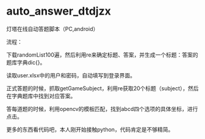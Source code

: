 # auto_answer_dtdjzx
灯塔在线自动答题脚本（PC,android）

流程：

下载randomList100遍，然后利用re来确定标题、答案，并生成一个标题：答案的题库字典dic{}。

读取user.xlsx中的用户和密码，自动填写到登录界面。

正式答题的时候，抓取getGameSubject，利用re获取20个标题（subject），然后在字典题库中找到对应答案。

答每道题的时候，利用opencv的模板匹配，找到abcd四个选项的具体坐标，进行点击。

更多的东西看代码吧，本人刚开始接触python，代码肯定是不够精简。
